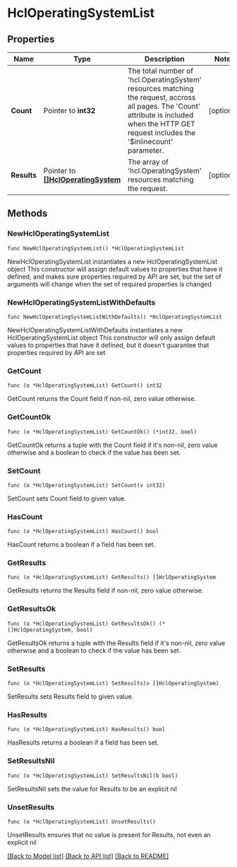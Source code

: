 # HclOperatingSystemList

## Properties

Name | Type | Description | Notes
------------ | ------------- | ------------- | -------------
**Count** | Pointer to **int32** | The total number of &#39;hcl.OperatingSystem&#39; resources matching the request, accross all pages. The &#39;Count&#39; attribute is included when the HTTP GET request includes the &#39;$inlinecount&#39; parameter. | [optional] 
**Results** | Pointer to [**[]HclOperatingSystem**](HclOperatingSystem.md) | The array of &#39;hcl.OperatingSystem&#39; resources matching the request. | [optional] 

## Methods

### NewHclOperatingSystemList

`func NewHclOperatingSystemList() *HclOperatingSystemList`

NewHclOperatingSystemList instantiates a new HclOperatingSystemList object
This constructor will assign default values to properties that have it defined,
and makes sure properties required by API are set, but the set of arguments
will change when the set of required properties is changed

### NewHclOperatingSystemListWithDefaults

`func NewHclOperatingSystemListWithDefaults() *HclOperatingSystemList`

NewHclOperatingSystemListWithDefaults instantiates a new HclOperatingSystemList object
This constructor will only assign default values to properties that have it defined,
but it doesn't guarantee that properties required by API are set

### GetCount

`func (o *HclOperatingSystemList) GetCount() int32`

GetCount returns the Count field if non-nil, zero value otherwise.

### GetCountOk

`func (o *HclOperatingSystemList) GetCountOk() (*int32, bool)`

GetCountOk returns a tuple with the Count field if it's non-nil, zero value otherwise
and a boolean to check if the value has been set.

### SetCount

`func (o *HclOperatingSystemList) SetCount(v int32)`

SetCount sets Count field to given value.

### HasCount

`func (o *HclOperatingSystemList) HasCount() bool`

HasCount returns a boolean if a field has been set.

### GetResults

`func (o *HclOperatingSystemList) GetResults() []HclOperatingSystem`

GetResults returns the Results field if non-nil, zero value otherwise.

### GetResultsOk

`func (o *HclOperatingSystemList) GetResultsOk() (*[]HclOperatingSystem, bool)`

GetResultsOk returns a tuple with the Results field if it's non-nil, zero value otherwise
and a boolean to check if the value has been set.

### SetResults

`func (o *HclOperatingSystemList) SetResults(v []HclOperatingSystem)`

SetResults sets Results field to given value.

### HasResults

`func (o *HclOperatingSystemList) HasResults() bool`

HasResults returns a boolean if a field has been set.

### SetResultsNil

`func (o *HclOperatingSystemList) SetResultsNil(b bool)`

 SetResultsNil sets the value for Results to be an explicit nil

### UnsetResults
`func (o *HclOperatingSystemList) UnsetResults()`

UnsetResults ensures that no value is present for Results, not even an explicit nil

[[Back to Model list]](../README.md#documentation-for-models) [[Back to API list]](../README.md#documentation-for-api-endpoints) [[Back to README]](../README.md)


